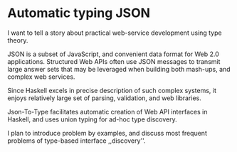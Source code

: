 Automatic typing JSON
=====================

I want to tell a story about practical web-service development using type theory.

JSON is a subset of JavaScript, and convenient data format for Web 2.0
applications. Structured Web APIs often use JSON messages to transmit
large answer sets that may be leveraged when building both mash-ups,
and complex web services.

Since Haskell excels in precise description of such complex systems,
it enjoys relatively large set of parsing, validation, and web libraries.

Json-To-Type facilitates automatic creation of Web API interfaces
in Haskell, and uses union typing for ad-hoc type discovery.

I plan to introduce problem by examples, and discuss most frequent problems
of type-based interface ,,discovery''.
